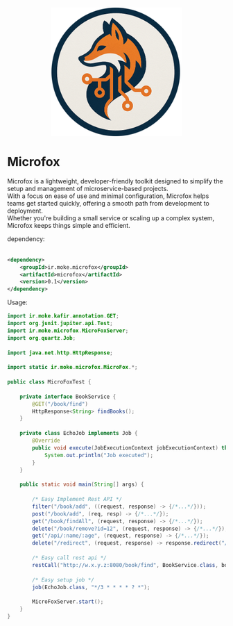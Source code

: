 <p align="center">
  <img src="microfox.png" alt="JOS" width="300"/>
</p>

# Microfox

Microfox is a lightweight, developer-friendly toolkit designed to simplify the setup and management of
microservice-based projects.    
With a focus on ease of use and minimal configuration, Microfox helps teams get started quickly, offering a smooth path
from development to deployment.    
Whether you're building a small service or scaling up a complex system, Microfox keeps things simple and efficient.

dependency:

```xml

<dependency>
    <groupId>ir.moke.microfox</groupId>
    <artifactId>microfox</artifactId>
    <version>0.1</version>
</dependency>
```

Usage:

```java
import ir.moke.kafir.annotation.GET;
import org.junit.jupiter.api.Test;
import ir.moke.microfox.MicroFoxServer;
import org.quartz.Job;

import java.net.http.HttpResponse;

import static ir.moke.microfox.MicroFox.*;

public class MicroFoxTest {

    private interface BookService {
        @GET("/book/find")
        HttpResponse<String> findBooks();
    }

    private class EchoJob implements Job {
        @Override
        public void execute(JobExecutionContext jobExecutionContext) throws JobExecutionException {
            System.out.println("Job executed");
        }
    }

    public static void main(String[] args) {

        /* Easy Implement Rest API */
        filter("/book/add", ((request, response) -> {/*...*/}));
        post("/book/add", (req, resp) -> {/*...*/});
        get("/book/findAll", (request, response) -> {/*...*/});
        delete("/book/remove?id=12", (request, response) -> {/*...*/});
        get("/api/:name/:age", (request, response) -> {/*...*/});
        delete("/redirect", (request, response) -> response.redirect("/book/find"));

        /* Easy call rest api */
        restCall("http://w.x.y.z:8080/book/find", BookService.class, bookService -> {/*...*/});

        /* Easy setup job */
        job(EchoJob.class, "*/3 * * * * ? *");

        MicroFoxServer.start();
    }
}
```